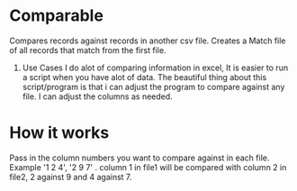 # Comparable
Compares records against records in another csv file. Creates a Match file of all records that match from the first file. 

1. Use Cases
I do alot of comparing information in excel, It is easier to run a script when you have alot of data.
The beautiful thing about this script/program is that i can adjust the program to compare against any file.
I can adjust the columns as needed. 

# How it works
Pass in the column numbers you want to compare against in each file.
Example '1 2 4', '2 9 7' . column 1 in file1 will be compared with column 2 in file2, 2 against 9 and 4 against 7.
